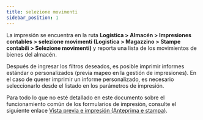 ```yaml
---
title: selezione movimenti
sidebar_position: 1
---
```


La impresión se encuentra en la ruta **Logística > Almacén > Impresiones contables > selezione movimenti (Logistica > Magazzino  >  Stampe contabili > Selezione movimenti)** y reporta una lista de los movimientos de bienes del almacén.

Después de ingresar los filtros deseados, es posible imprimir informes estándar o personalizados (previa mapeo en la gestión de impresiones). En el caso de querer imprimir un informe personalizado, es necesario seleccionarlo desde el listado en los parámetros de impresión.

Para todo lo que no esté detallado en este documento sobre el funcionamiento común de los formularios de impresión, consulte el siguiente enlace [Vista previa e impresión (Anteprima e stampa)](/docs/guide/common/operations-with-data/reports).